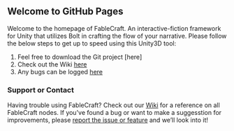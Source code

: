 ## Welcome to GitHub Pages

Welcome to the homepage of FableCraft. An interactive-fiction framework for Unity that utilizes Bolt in crafting the flow of your narrative. Please follow the below steps to get up to speed using this Unity3D tool:

1. Feel free to download the Git project [here]
2. Check out the Wiki [here](https://slimwiki.com/fablecraft)
3. Any bugs can be logged [here](https://www.jotform.com/203217781850051)

### Support or Contact

Having trouble using FableCraft? Check out our [Wiki](https://slimwiki.com/fablecraft) for a reference on all FableCraft nodes.
If you've found a bug or want to make a suggesstion for improvements, please [report the issue or feature](https://www.jotform.com/203217781850051) and we’ll look into it!
